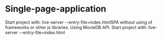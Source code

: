 # Single-page-application

Start project with: live-server --entry-file=index.htmlSPA without using of frameworks or other js libraries. Using MovieDB API. Start project with: live-server --entry-file=index.html

